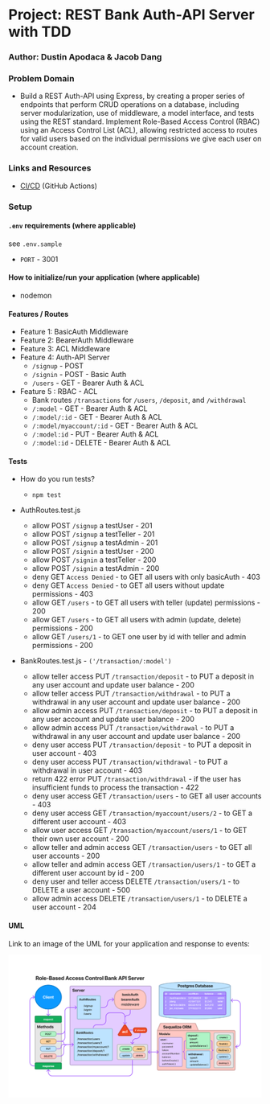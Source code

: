 # Project: REST Bank Auth-API Server with TDD

### Author: Dustin Apodaca & Jacob Dang

### Problem Domain

- Build a REST Auth-API using Express, by creating a proper series of endpoints that perform CRUD operations on a database, including server modularization, use of middleware, a model interface, and tests using the REST standard. Implement Role-Based Access Control (RBAC) using an Access Control List (ACL), allowing restricted access to routes for valid users based on the individual permissions we give each user on account creation.

### Links and Resources

- [CI/CD](https://github.com/dustinapodaca/bank-auth-api/actions) (GitHub Actions)
<!-- - [Prod Deployment]()
- [Dev Deployment]() -->

### Setup

#### `.env` requirements (where applicable)

see `.env.sample`

- `PORT` - 3001

#### How to initialize/run your application (where applicable)

- nodemon

#### Features / Routes

- Feature 1: BasicAuth Middleware
- Feature 2: BearerAuth Middleware
- Feature 3: ACL Middleware
- Feature 4: Auth-API Server
  - `/signup` - POST
  - `/signin` - POST - Basic Auth
  - `/users` - GET - Bearer Auth & ACL
- Feature 5 : RBAC - ACL
  - Bank routes `/transactions` for `/users`, `/deposit`, and `/withdrawal`
  - `/:model` - GET - Bearer Auth & ACL
  - `/:model/:id` - GET - Bearer Auth & ACL
  - `/:model/myaccount/:id` - GET - Bearer Auth & ACL
  - `/:model:id` - PUT - Bearer Auth & ACL
  - `/:model:id` - DELETE - Bearer Auth & ACL

#### Tests

- How do you run tests?
  - `npm test`
- AuthRoutes.test.js
  - allow POST `/signup` a testUser - 201
  - allow POST `/signup` a testTeller - 201
  - allow POST `/signup` a testAdmin - 201
  - allow POST `/signin` a testUser - 200
  - allow POST `/signin` a testTeller - 200
  - allow POST `/signin` a testAdmin - 200
  - deny GET `Access Denied` - to GET all users with only basicAuth - 403
  - deny GET `Access Denied` - to GET all users without update permissions - 403
  - allow GET `/users` - to GET all users with teller (update) permissions - 200
  - allow GET `/users` - to GET all users with admin (update, delete) permissions - 200
  - allow GET `/users/1` - to GET one user by id with teller and admin permissions - 200

- BankRoutes.test.js - `('/transaction/:model')`
  - allow teller access PUT `/transaction/deposit` - to PUT a deposit in any user account and update user balance - 200
  - allow teller access PUT `/transaction/withdrawal` - to PUT a withdrawal in any user account and update user balance - 200
  - allow admin access PUT `/transaction/deposit` - to PUT a deposit in any user account and update user balance - 200
  - allow admin access PUT `/transaction/withdrawal` - to PUT a withdrawal in any user account and update user balance - 200
  - deny user access PUT `/transaction/deposit` - to PUT a deposit in user account - 403
  - deny user access PUT `/transaction/withdrawal` - to PUT a withdrawal in user account - 403
  - return 422 error PUT `/transaction/withdrawal` - if the user has insufficient funds to process the transaction - 422
  - deny user access GET `/transaction/users` - to GET all user accounts - 403
  - deny user access GET `/transaction/myaccount/users/2` - to GET a different user account - 403
  - allow user access GET `/transaction/myaccount/users/1` - to GET their own user account - 200
  - allow teller and admin access GET `/transaction/users` - to GET all user accounts - 200
  - allow teller and admin access GET `/transaction/users/1` - to GET a different user account by id - 200
  - deny user and teller access DELETE `/transaction/users/1` - to DELETE a user account - 500
  - allow admin access DELETE `/transaction/users/1` - to DELETE a user account - 204

#### UML

Link to an image of the UML for your application and response to events:

![UML](./assets/img/UML-RBAC-BankAPI.png)
